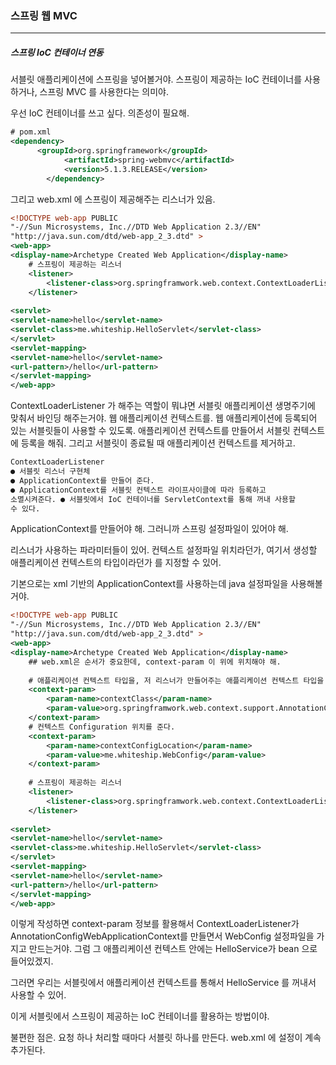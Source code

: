 <h3>스프링 웹 MVC</h3>
<hr/>
<h5>스프링 IoC 컨테이너 연동</h5>

서블릿 애플리케이션에 스프링을 넣어볼거야. 스프링이 제공하는 IoC 컨테이너를 사용하거나, 스프링 MVC 를 사용한다는 의미야.

우선 IoC 컨테이너를 쓰고 싶다. 의존성이 필요해.

```xml
# pom.xml
<dependency>
      <groupId>org.springframework</groupId>
            <artifactId>spring-webmvc</artifactId>
            <version>5.1.3.RELEASE</version>
        </dependency>
```

그리고 web.xml 에 스프링이 제공해주는 리스너가 있음.

```xml
<!DOCTYPE web-app PUBLIC
"-//Sun Microsystems, Inc.//DTD Web Application 2.3//EN"
"http://java.sun.com/dtd/web-app_2_3.dtd" >
<web-app>
<display-name>Archetype Created Web Application</display-name>
    # 스프링이 제공하는 리스너
    <listener>
    	<listener-class>org.springframwork.web.context.ContextLoaderListener</listener-class>
    </listener>
    
<servlet>
<servlet-name>hello</servlet-name>
<servlet-class>me.whiteship.HelloServlet</servlet-class>
</servlet>
<servlet-mapping>
<servlet-name>hello</servlet-name>
<url-pattern>/hello</url-pattern>
</servlet-mapping>
</web-app>
```

ContextLoaderListener 가 해주는 역할이 뭐냐면 서블릿 애플리케이션 생명주기에 맞춰서 바인딩 해주는거야. 웹 애플리케이션 컨텍스트를. 웹 애플리케이션에 등록되어 있는 서블릿들이 사용할 수 있도록. 애플리케이션 컨텍스트를 만들어서 서블릿 컨텍스트에 등록을 해줘. 그리고 서블릿이 종료될 때 애플리케이션 컨텍스트를 제거하고.

```tex
ContextLoaderListener
● 서블릿 리스너 구현체
● ApplicationContext를 만들어 준다.
● ApplicationContext를 서블릿 컨텍스트 라이프사이클에 따라 등록하고
소멸시켜준다. ● 서블릿에서 IoC 컨테이너를 ServletContext를 통해 꺼내 사용할
수 있다.
```

ApplicationContext를 만들어야 해. 그러니까 스프링 설정파일이 있어야 해.

리스너가 사용하는 파라미터들이 있어. 컨텍스트 설정파일 위치라던가, 여기서 생성할 애플리케이션 컨텍스트의 타입이라던가 를 지정할 수 있어.

기본으로는 xml 기반의 ApplicationContext를 사용하는데 java 설정파일을 사용해볼거야.

```xml
<!DOCTYPE web-app PUBLIC
"-//Sun Microsystems, Inc.//DTD Web Application 2.3//EN"
"http://java.sun.com/dtd/web-app_2_3.dtd" >
<web-app>
<display-name>Archetype Created Web Application</display-name>
    ## web.xml은 순서가 중요한데, context-param 이 위에 위치해야 해.
    
    # 애플리케이션 컨텍스트 타입을, 저 리스너가 만들어주는 애플리케이션 컨텍스트 타입을 AnnotationConfigWebApplicationContext 로 바꿔주고
   	<context-param>
    	<param-name>contextClass</param-name>
        <param-value>org.springframwork.web.context.support.AnnotationConfigWebApplicationContext</param-value>
    </context-param>
    # 컨텍스트 Configuration 위치를 준다.
    <context-param>
    	<param-name>contextConfigLocation</param-name>
        <param-value>me.whiteship.WebConfig</param-value>
    </context-param>
    
    # 스프링이 제공하는 리스너
    <listener>
    	<listener-class>org.springframwork.web.context.ContextLoaderListener</listener-class>
    </listener>
        
<servlet>
<servlet-name>hello</servlet-name>
<servlet-class>me.whiteship.HelloServlet</servlet-class>
</servlet>
<servlet-mapping>
<servlet-name>hello</servlet-name>
<url-pattern>/hello</url-pattern>
</servlet-mapping>
</web-app>
```

이렇게 작성하면 context-param 정보를 활용해서 ContextLoaderListener가 AnnotationConfigWebApplicationContext를 만들면서 WebConfig 설정파일을 가지고 만드는거야. 그럼 그 애플리케이션 컨텍스트 안에는 HelloService가 bean 으로 들어있겠지. 

그러면 우리는 서블릿에서 애플리케이션 컨텍스트를 통해서 HelloService 를 꺼내서 사용할 수 있어. 

이게 서블릿에서 스프링이 제공하는 IoC 컨테이너를 활용하는 방법이야.

불편한 점은. 요청 하나 처리할 때마다 서블릿 하나를 만든다. web.xml 에 설정이 계속 추가된다. 